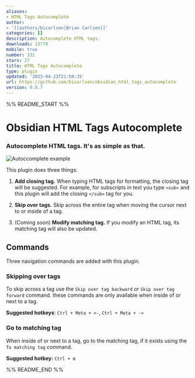 ```yaml
---
aliases:
- HTML Tags Autocomplete
author:
- '[[authors/bicarlsen|Brian Carlsen]]'
categories: []
description: Autocomplete HTML tags.
downloads: 13779
mobile: true
number: 331
stars: 27
title: HTML Tags Autocomplete
type: plugin
updated: '2023-04-23T21:58:35'
url: https://github.com/bicarlsen/obsidian_html_tags_autocomplete
version: 0.0.7
---
```


%% README_START %%

# Obsidian HTML Tags Autocomplete

### Autocomplete HTML tags. It's as simple as that.

![Autoccomplete example](https://raw.githubusercontent.com/bicarlsen/obsidian_html_tags_autocomplete/HEAD/autocomplete_example.png)

This plugin does three things:
 1. **Add closing tag.** When typing HTML tags for formatting, the closing tag will be suggested. For example, for subscripts in text you type `<sub>` and this plugin will add the closing `</sub>` tag for you.
 
 2. **Skip over tags.** Skip across the entire tag when moving the cursor next to or inside of a tag.
 
 3. (Coming soon) **Modify matching tag.** If you modify an HTML tag, its matching tag will also be updated.


 ## Commands
 
 Three navigation commands are added with this plugin.

 ### Skipping over tags
 To skip across a tag use the `Skip over tag backward` or `Skip over tag forward` command. these commands are only available when inside of or next to a tag.
 
 **Suggested hotkeys**: `Ctrl + Meta + <-`, `Ctrl + Meta + ->`


 ### Go to matching tag
 When inside of or next to a tag, go to the matching tag, if it exists using the `To matching tag` command.

 **Suggested hotkey:** `Ctrl + m`

%% README_END %%